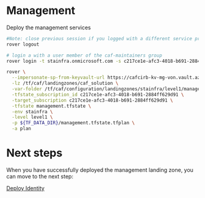 
# Management
Deploy the management services

```bash
#Note: close previous session if you logged with a different service principal using --impersonate-sp-from-keyvault-url
rover logout

# login a with a user member of the caf-maintainers group
rover login -t stainfra.onmicrosoft.com -s c217ce1e-afc3-4018-b691-2884ff629d91

rover \
  --impersonate-sp-from-keyvault-url https://cafcirb-kv-mg-von.vault.azure.net/ \
  -lz /tf/caf/landingzones/caf_solution \
  -var-folder /tf/caf/configuration/landingzones/stainfra/level1/management \
  -tfstate_subscription_id c217ce1e-afc3-4018-b691-2884ff629d91 \
  -target_subscription c217ce1e-afc3-4018-b691-2884ff629d91 \
  -tfstate management.tfstate \
  -env stainfra \
  -level level1 \
  -p ${TF_DATA_DIR}/management.tfstate.tfplan \
  -a plan

```


# Next steps

When you have successfully deployed the management landing zone, you can move to the next step:

[Deploy Identity](../../level1/identity/readme.md)
